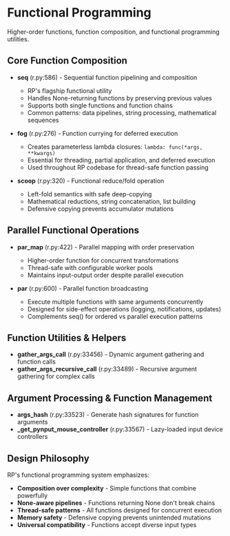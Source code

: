 # Functional Programming

Higher-order functions, function composition, and functional programming utilities.

## Core Function Composition
- **seq** (r.py:586) - Sequential function pipelining and composition
  - RP's flagship functional utility
  - Handles None-returning functions by preserving previous values
  - Supports both single functions and function chains
  - Common patterns: data pipelines, string processing, mathematical sequences

- **fog** (r.py:276) - Function currying for deferred execution
  - Creates parameterless lambda closures: `lambda: func(*args, **kwargs)`
  - Essential for threading, partial application, and deferred execution
  - Used throughout RP codebase for thread-safe function passing

- **scoop** (r.py:320) - Functional reduce/fold operation
  - Left-fold semantics with safe deep-copying
  - Mathematical reductions, string concatenation, list building
  - Defensive copying prevents accumulator mutations

## Parallel Functional Operations
- **par_map** (r.py:422) - Parallel mapping with order preservation
  - Higher-order function for concurrent transformations
  - Thread-safe with configurable worker pools
  - Maintains input-output order despite parallel execution

- **par** (r.py:600) - Parallel function broadcasting
  - Execute multiple functions with same arguments concurrently
  - Designed for side-effect operations (logging, notifications, updates)
  - Complements seq() for ordered vs parallel execution patterns

## Function Utilities & Helpers  
- **gather_args_call** (r.py:33456) - Dynamic argument gathering and function calls
- **gather_args_recursive_call** (r.py:33489) - Recursive argument gathering for complex calls

## Argument Processing & Function Management
- **args_hash** (r.py:33523) - Generate hash signatures for function arguments
- **_get_pynput_mouse_controller** (r.py:33567) - Lazy-loaded input device controllers

## Design Philosophy
RP's functional programming system emphasizes:
- **Composition over complexity** - Simple functions that combine powerfully
- **None-aware pipelines** - Functions returning None don't break chains
- **Thread-safe patterns** - All functions designed for concurrent execution
- **Memory safety** - Defensive copying prevents unintended mutations
- **Universal compatibility** - Functions accept diverse input types